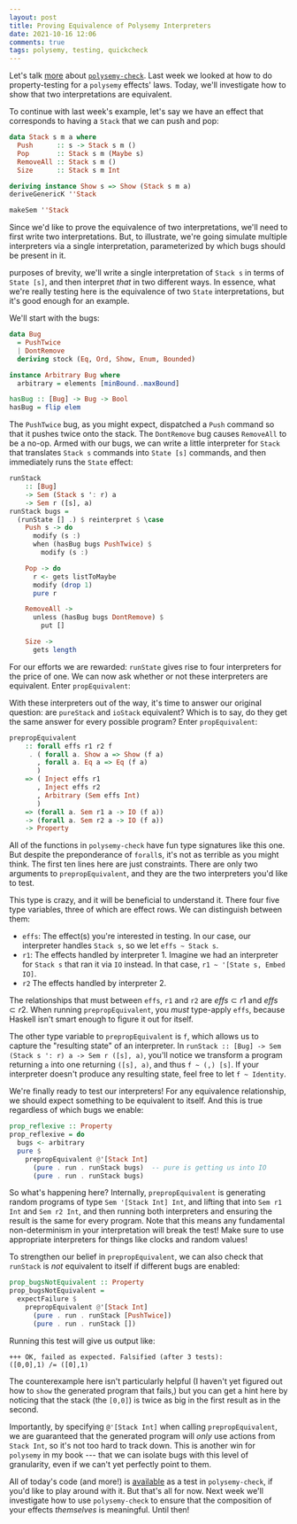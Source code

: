 ```yaml
---
layout: post
title: Proving Equivalence of Polysemy Interpreters
date: 2021-10-16 12:06
comments: true
tags: polysemy, testing, quickcheck
---
```


Let's talk [more][last-blog] about [`polysemy-check`][polysemy-check]. Last week
we looked at how to do property-testing for a `polysemy` effects' laws. Today,
we'll investigate how to show that two interpretations are equivalent.

[last-blog]: https://reasonablypolymorphic.com/blog/polysemy-check/
[polysemy-check]: https://github.com/polysemy-research/polysemy-check

To continue with last week's example, let's say we have an effect that
corresponds to having a `Stack` that we can push and pop:

```haskell
data Stack s m a where
  Push      :: s -> Stack s m ()
  Pop       :: Stack s m (Maybe s)
  RemoveAll :: Stack s m ()
  Size      :: Stack s m Int

deriving instance Show s => Show (Stack s m a)
deriveGenericK ''Stack

makeSem ''Stack
```

Since we'd like to prove the equivalence of two interpretations, we'll need to
first write two interpretations. But, to illustrate, we're going simulate
multiple interpreters via a single interpretation, parameterized by which bugs
should be present in it.

purposes of brevity, we'll write a single interpretation of `Stack s` in terms
of `State [s]`, and then interpret _that_ in two different ways. In essence,
what we're really testing here is the equivalence of two `State`
interpretations, but it's good enough for an example.

We'll start with the bugs:

```haskell
data Bug
  = PushTwice
  | DontRemove
  deriving stock (Eq, Ord, Show, Enum, Bounded)

instance Arbitrary Bug where
  arbitrary = elements [minBound..maxBound]

hasBug :: [Bug] -> Bug -> Bool
hasBug = flip elem
```

The `PushTwice` bug, as you might expect, dispatched a `Push` command so that it
pushes twice onto the stack. The `DontRemove` bug causes `RemoveAll` to be a
no-op. Armed with our bugs, we can write a little interpreter for `Stack` that
translates `Stack s` commands into `State [s]` commands, and then immediately
runs the `State` effect:

```haskell
runStack
    :: [Bug]
    -> Sem (Stack s ': r) a
    -> Sem r ([s], a)
runStack bugs =
  (runState [] .) $ reinterpret $ \case
    Push s -> do
      modify (s :)
      when (hasBug bugs PushTwice) $
        modify (s :)

    Pop -> do
      r <- gets listToMaybe
      modify (drop 1)
      pure r

    RemoveAll ->
      unless (hasBug bugs DontRemove) $
        put []

    Size ->
      gets length
```

For our efforts we are rewarded: `runState` gives rise to four interpreters for
the price of one. We can now ask whether or not these interpreters are
equivalent. Enter `propEquivalent`:

With these interpreters out of the way, it's time to answer our original
question: are `pureStack` and `ioStack` equivalent? Which is to say, do they get
the same answer for every possible program? Enter `propEquivalent`:

```haskell
prepropEquivalent
    :: forall effs r1 r2 f
     . ( forall a. Show a => Show (f a)
       , forall a. Eq a => Eq (f a)
       )
    => ( Inject effs r1
       , Inject effs r2
       , Arbitrary (Sem effs Int)
       )
    => (forall a. Sem r1 a -> IO (f a))
    -> (forall a. Sem r2 a -> IO (f a))
    -> Property
```

All of the functions in `polysemy-check` have fun type signatures like this one.
But despite the preponderance of `forall`s, it's not as terrible as you might
think. The first ten lines here are just constraints. There are only two
arguments to `prepropEquivalent`, and they are the two interpreters you'd like
to test.

This type is crazy, and it will be beneficial to understand it. There four five
type variables, three of which are effect rows. We can distinguish between them:

- `effs`: The effect(s) you're interested in testing. In our case, our
  interpreter handles `Stack s`, so we let `effs ~ Stack s`.
- `r1`: The effects handled by interpreter 1. Imagine we had an interpreter for
  `Stack s` that ran it via `IO` instead. In that case, `r1 ~ '[State s, Embed
  IO]`.
- `r2` The effects handled by interpreter 2.

The relationships that must between `effs`, `r1` and `r2` are $effs \subset r1$
and $effs \subset r2$. When running `prepropEquivalent`, you *must* type-apply
`effs`, because Haskell isn't smart enough to figure it out for itself.

The other type variable to `prepropEquivalent` is `f`, which allows us to
capture the "resulting state" of an interpreter. In `runStack :: [Bug] -> Sem
(Stack s ': r) a -> Sem r ([s], a)`, you'll notice we transform a program
returning `a` into one returning `([s], a)`, and thus `f ~ (,) [s]`. If your
interpreter doesn't produce any resulting state, feel free to let `f ~
Identity`.

We're finally ready to test our interpreters! For any equivalence relationship,
we should expect something to be equivalent to itself. And this is true
regardless of which bugs we enable:

```haskell
prop_reflexive :: Property
prop_reflexive = do
  bugs <- arbitrary
  pure $
    prepropEquivalent @'[Stack Int]
      (pure . run . runStack bugs)  -- pure is getting us into IO
      (pure . run . runStack bugs)
```

So what's happening here? Internally, `prepropEquivalent` is generating random
programs of type `Sem '[Stack Int] Int`, and lifting that into `Sem r1 Int` and
`Sem r2 Int`, and then running both interpreters and ensuring the result is the
same for every program. Note that this means any fundamental non-determinism in
your interpretation will break the test! Make sure to use appropriate
interpreters for things like clocks and random values!

To strengthen our belief in `prepropEquivalent`, we can also check that
`runStack` is *not* equivalent to itself if different bugs are enabled:

```haskell
prop_bugsNotEquivalent :: Property
prop_bugsNotEquivalent =
  expectFailure $
    prepropEquivalent @'[Stack Int]
      (pure . run . runStack [PushTwice])
      (pure . run . runStack [])
```

Running this test will give us output like:

```
+++ OK, failed as expected. Falsified (after 3 tests):
([0,0],1) /= ([0],1)
```

The counterexample here isn't particularly helpful (I haven't yet figured out
how to `show` the generated program that fails,) but you can get a hint here by
noticing that the stack (the `[0,0]`) is twice as big in the first result as in
the second.

Importantly, by specifying `@'[Stack Int]` when calling `prepropEquivalent`, we
are guaranteed that the generated program will *only* use actions from `Stack
Int`, so it's not too hard to track down. This is another win for `polysemy` in
my book --- that we can isolate bugs with this level of granularity, even if we
can't yet perfectly point to them.

All of today's code (and more!) is [available][test] as a test in `polysemy-check`, if
you'd like to play around with it. But that's all for now. Next week we'll
investigate how to use `polysemy-check` to ensure that the composition of your
effects *themselves* is meaningful. Until then!

[test]: https://github.com/polysemy-research/polysemy-check/blob/master/test/ExampleSpec.hs

